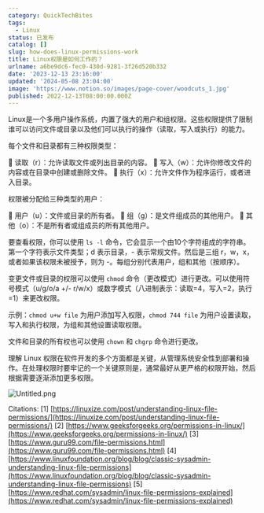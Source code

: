 ```yaml
---
category: QuickTechBites
tags:
  - Linux
status: 已发布
catalog: []
slug: how-does-linux-permissions-work
title: Linux权限是如何工作的？
urlname: a6be9dc6-fec0-430d-9281-3f26d520b332
date: '2023-12-13 23:16:00'
updated: '2024-05-08 23:04:00'
image: 'https://www.notion.so/images/page-cover/woodcuts_1.jpg'
published: 2022-12-13T08:00:00.000Z
---
```


Linux是一个多用户操作系统，内置了强大的用户和组权限。这些权限提供了限制谁可以访问文件或目录以及他们可以执行的操作（读取，写入或执行）的能力。


每个文件和目录都有三种权限类型：


🔸 读取（r）：允许读取文件或列出目录的内容。
🔸 写入（w）：允许你修改文件的内容或在目录中创建或删除文件。
🔸 执行（x）：允许文件作为程序运行，或者进入目录。


权限被分配给三种类型的用户：


🔸 用户（u）：文件或目录的所有者。
🔸 组（g）：是文件组成员的其他用户。
🔸 其他（o）：不是所有者或组成员的所有其他用户。


要查看权限，你可以使用 `ls -l` 命令，它会显示一个由10个字符组成的字符串。第一个字符表示文件类型；d 表示目录，- 表示常规文件。然后是三组 r，w，x，或者如果该权限未被授予，则为 -。每组分别代表用户，组和其他（按顺序）。


变更文件或目录的权限可以使用 `chmod` 命令（更改模式）进行更改。可以使用符号模式（u/g/o/a +/- r/w/x）或数字模式（八进制表示：读取=4，写入=2，执行=1）来更改权限。


示例：`chmod u+w file` 为用户添加写入权限，`chmod 744 file` 为用户设置读取，写入和执行权限，为组和其他设置读取权限。


文件和目录的所有权也可以使用 `chown` 和 `chgrp` 命令进行更改。


理解 Linux 权限在软件开发的多个方面都是关键，从管理系统安全性到部署和操作。在处理权限时要牢记的一个关键原则是，通常最好从更严格的权限开始，然后根据需要逐渐添加更多权限。


![Untitled.png](https://prod-files-secure.s3.us-west-2.amazonaws.com/5d24fe63-e567-4804-86f9-9fdc62e13082/332b89ee-9c33-4950-8a69-32c3d1ff2c69/Untitled.png?X-Amz-Algorithm=AWS4-HMAC-SHA256&X-Amz-Content-Sha256=UNSIGNED-PAYLOAD&X-Amz-Credential=ASIAZI2LB466RK2JZ2YK%2F20250402%2Fus-west-2%2Fs3%2Faws4_request&X-Amz-Date=20250402T213414Z&X-Amz-Expires=3600&X-Amz-Security-Token=IQoJb3JpZ2luX2VjEHYaCXVzLXdlc3QtMiJGMEQCIEyWl4OeK%2BIUOvTEVNk5TMA1q%2BA%2BsfOmexpAWgTroJghAiBpY1fPzGVIvPtef48MfckPuALdamS3dhg8TNFyS7W5ACqIBAjf%2F%2F%2F%2F%2F%2F%2F%2F%2F%2F8BEAAaDDYzNzQyMzE4MzgwNSIMUWSIOtehZwIMkfT1KtwDruF7gzZ80u%2BIVHamcdRX1coRc2gwU1DMYopWFFFL%2B8jg1AMTt5fYv9bj3VW0hPHt48z8ngtnPCyFEXi%2Fz%2FNRVve0mlWDTvnHiMDzrfibKFzJt5K7m3SfF4wtnwmzrrgXrYSNZuStyvt2rHRR1984TfgsLerHWwrpwDbiV3urgtVHKe1D26EQIwm3FHoFrwPV9BdPBVe3GwhzNIkIZj6El21BlJo8jsmS%2FNOba%2FfE2R1CwP8mYyE9pSPcoqGUN5cY8eQK3nH5pFMNMTxbxwcsxUOlZQ2sMOenzYJOL58eN%2Be4HxxiwKbndM4RsbvVymZmu4jScpzPqDDO%2FFm9Tj1%2BjggqueQEZr79Vc%2B9qTs4V2z6PMcbPIBV3X5%2FE0KuB%2FYaSRfpan2w0AU4OzdFWX2uMw%2BrmHo7nk30xo1U0w5LuMQnq5yPpi5oSgUXabgdywYz8oUySwv%2F%2FXEHREGryOeuHbuw2UHSLWOyxrSkG280B%2BBFR6oS5AeOhnAwLiinNnd5%2Fcs7kjm%2FdyrmKbxejG5mt01BrzXBV1nhmADpSFK2%2FQKVTb0nJ%2FD82mgBMYx%2FL7c5VpQlpr%2ByH9NeNW0eLl%2B31D6%2F4dW47IeWoP4RAKGfATLHP%2FCuBjfiat4XhbIwnda2vwY6pgEJnU022Y2xeN5IQAJ9TDx8E2Q4PIoMWZHJvjlJuJfo%2BEuWssYNODdbe7ymYUkqRW%2Bu%2Btpx%2BVsIT4nRhFeJmgewDLib1rxfuE6uAIR4KwIAIhynmOe3rK9O9wDQtuo52Kx5zfWW8tZv1W3j%2F97Mk1i2ufOejgxRltauMRWDIcuNmnjmomIWHIk6Q%2BnhpeKMgXhyhYSq2hJmNlQmruY3n7ChFddJSJ1H&X-Amz-Signature=4cf277dedc6adfbfa18a4ca3508304751500b7a60a55533baf15a081a7e8392e&X-Amz-SignedHeaders=host&x-id=GetObject)


Citations:
[1] [https://linuxize.com/post/understanding-linux-file-permissions/](https://linuxize.com/post/understanding-linux-file-permissions/)
[2] [https://www.geeksforgeeks.org/permissions-in-linux/](https://www.geeksforgeeks.org/permissions-in-linux/)
[3] [https://www.guru99.com/file-permissions.html](https://www.guru99.com/file-permissions.html)
[4] [https://www.linuxfoundation.org/blog/blog/classic-sysadmin-understanding-linux-file-permissions](https://www.linuxfoundation.org/blog/blog/classic-sysadmin-understanding-linux-file-permissions)
[5] [https://www.redhat.com/sysadmin/linux-file-permissions-explained](https://www.redhat.com/sysadmin/linux-file-permissions-explained)

